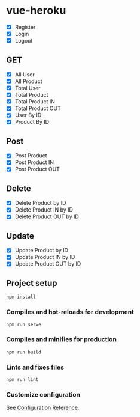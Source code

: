 # vue-heroku

-   [x] Register
-   [x] Login
-   [x] Logout

## GET

-   [x] All User
-   [x] All Product
-   [x] Total User
-   [x] Total Product
-   [x] Total Product IN
-   [x] Total Product OUT
-   [x] User By ID
-   [x] Product By ID

## Post

-   [x] Post Product
-   [x] Post Product IN
-   [x] Post Product OUT

## Delete

-   [x] Delete Product by ID
-   [x] Delete Product IN by ID
-   [x] Delete Product OUT by ID

## Update

-   [x] Update Product by ID
-   [x] Update Product IN by ID
-   [x] Update Product OUT by ID

## Project setup

```
npm install
```

### Compiles and hot-reloads for development

```
npm run serve
```

### Compiles and minifies for production

```
npm run build
```

### Lints and fixes files

```
npm run lint
```

### Customize configuration

See [Configuration Reference](https://cli.vuejs.org/config/).
